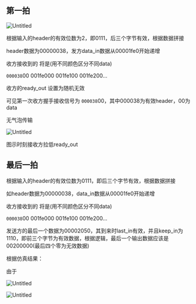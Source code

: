 ## 第一拍

![Untitled](https://prod-files-secure.s3.us-west-2.amazonaws.com/e986544c-e205-431e-a304-1609de685016/f4e4338a-ec85-421b-9040-3ab8c8c98b38/Untitled.png)

根据输入的header的有效位数为2，即0111，后三个字节有效，根据数据拼接

header数据为00000038，发方data_in数据从00001fe0开始递增

收方接收到的 将是(用不同颜色区分不同data)

`000038`00  001fe000  001fe100  001fe200…

收方的ready_out 设置为随机无效

可见第一次收方握手接收信号为 `000038`00，其中000038为有效header，00为data

无气泡传输

![Untitled](https://prod-files-secure.s3.us-west-2.amazonaws.com/e986544c-e205-431e-a304-1609de685016/66f004d8-f250-483c-bcca-e900f147d0ec/Untitled.png)

图示时刻接收方拉低ready_out

## 最后一拍

根据输入的header的有效位数为0111，即后三个字节有效，根据数据拼接

如header数据为00000038，data_in数据从00001fe0开始递增

收方接收到的 将是(用不同颜色区分不同data)

`000038`00  001fe000  001fe100  001fe200…

发送方的最后一个数据为00002050，其到来时last_in有效，并且keep_in为1110，即前三个字节为有效数据，根据逻辑，最后一个输出数据应该是00200000(最后四个零为无效数据)

根据仿真结果：

由于

![Untitled](https://prod-files-secure.s3.us-west-2.amazonaws.com/e986544c-e205-431e-a304-1609de685016/c4a958f5-dc4e-4532-9b40-b8526c744d3d/Untitled.png)

![Untitled](https://prod-files-secure.s3.us-west-2.amazonaws.com/e986544c-e205-431e-a304-1609de685016/c1d7b7c4-2dd2-452f-84bf-18e32add9277/Untitled.png)
